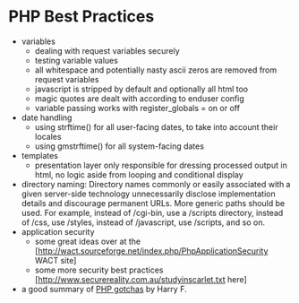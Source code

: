 <!-- Name: Standards/PhpBestPractices -->
<!-- Version: 2 -->
<!-- Last-Modified: 2005/11/15 10:26:13 -->
<!-- Author: demian -->
# PHP Best Practices

  * variables
    * dealing with request variables securely
    * testing variable values
    * all whitespace and potentially nasty ascii zeros are removed from request variables
    * javascript is stripped by default and optionally all html too
    * magic quotes are dealt with according to enduser config
    * variable passing works with register_globals = on or off
  * date handling
    * using strftime() for all user-facing dates, to take into account their locales
    * using gmstrftime() for all system-facing dates
  * templates
    * presentation layer only responsible for dressing processed output in html, no logic aside from looping and conditional display
  * directory naming: Directory names commonly or easily associated with a given server-side technology unnecessarily disclose implementation details and discourage permanent URLs. More generic paths should be used. For example, instead of /cgi-bin, use a /scripts directory, instead of /css, use /styles, instead of /javascript, use /scripts, and so on. 
  * application security
    * some great ideas over at the [http://wact.sourceforge.net/index.php/PhpApplicationSecurity WACT site]
    * some more security best practices [http://www.securereality.com.au/studyinscarlet.txt here]
  * a good summary of [PHP gotchas](http://www.sitepoint.com/blog-post-view.php?id=176388) by Harry F.
